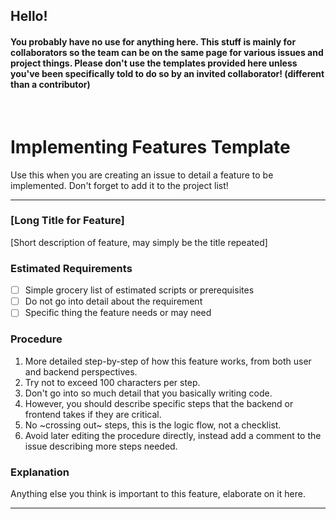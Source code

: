 ## Hello!
#### You probably have no use for anything here. This stuff is mainly for collaborators so the team can be on the same page for various issues and project things. Please don't use the templates provided here unless you've been specifically told to do so by an invited collaborator! (different than a contributor)

<br />

# Implementing Features Template
Use this when you are creating an issue to detail a feature to be implemented. Don't forget to add it to the project list!

-----
<!-- Begin Implementing Features Template -->

### [Long Title for Feature]
[Short description of feature, may simply be the title repeated]

### Estimated Requirements
- [ ] Simple grocery list of estimated scripts or prerequisites
- [ ] Do not go into detail about the requirement
- [ ] Specific thing the feature needs or may need

### Procedure
1. More detailed step-by-step of how this feature works, from both user and backend perspectives.
2. Try not to exceed 100 characters per step.
3. Don't go into so much detail that you basically writing code.
4. However, you should describe specific steps that the backend or frontend takes if they are critical.
4. No ~crossing out~ steps, this is the logic flow, not a checklist.
5. Avoid later editing the procedure directly, instead add a comment to the issue describing more steps needed.

### Explanation
Anything else you think is important to this feature, elaborate on it here.

<!-- End Implementing Features Template -->
-----
